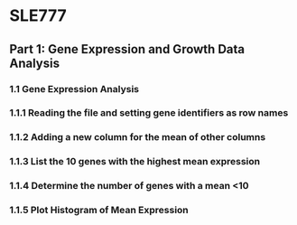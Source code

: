 # SLE777
## Part 1: Gene Expression and Growth Data Analysis
### 1.1 Gene Expression Analysis
### 1.1.1 Reading the file and setting gene identifiers as row names


### 1.1.2 Adding a new column for the mean of other columns


### 1.1.3 List the 10 genes with the highest mean expression


### 1.1.4 Determine the number of genes with a mean <10


### 1.1.5  Plot Histogram of Mean Expression
